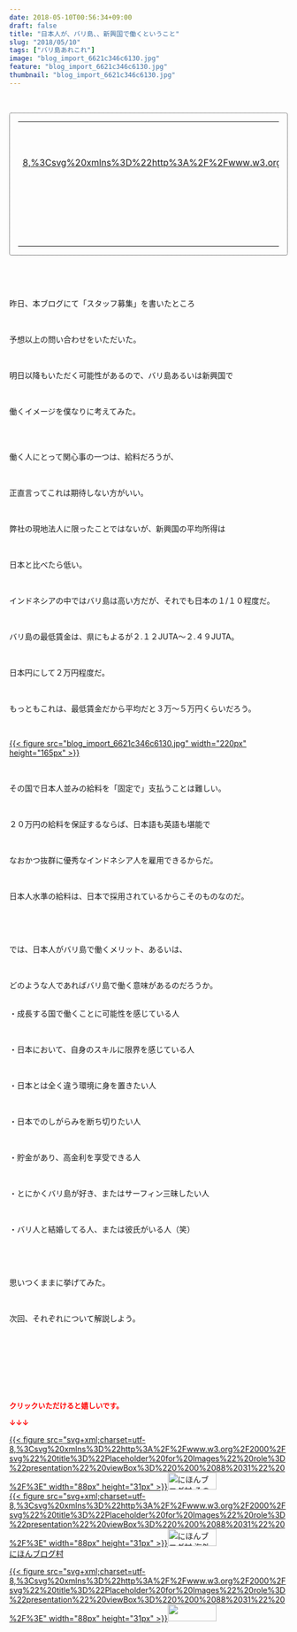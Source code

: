 ```yaml
---
date: 2018-05-10T00:56:34+09:00
draft: false
title: "日本人が、バリ島、、新興国で働くということ"
slug: "2018/05/10"
tags: ["バリ島あれこれ"]
image: "blog_import_6621c346c6130.jpg"
feature: "blog_import_6621c346c6130.jpg"
thumbnail: "blog_import_6621c346c6130.jpg"
---
```

<p> </p><div contenteditable="false" style="padding: 15px; border-radius: 4px; border: 1px dotted currentColor; border-image: none;"><table border="0" cellpadding="0" cellspacing="0" style="margin: 0px; table-layout: fixed;" width="100%">	<tbody width="100%">		<tr>			<td aligin="center" style="vertical-align: middle;" width="95"><span style="text-align: center; display: block;"><a href="affiliate.do?affiliateId=37202005" alt0="BlogAffiliate" target="_blank" rel="nofollow">{{< figure src="svg+xml;charset=utf-8,%3Csvg%20xmlns%3D%22http%3A%2F%2Fwww.w3.org%2F2000%2Fsvg%22%20title%3D%22Placeholder%20for%20Images%22%20role%3D%22presentation%22%20viewBox%3D%220%200%201%201%22%20%2F%3E"  >}}<noscript><img alt="稼げる人の常識、稼げない人の常識" border="0" data-img="affiliate" src="https://images-fe.ssl-images-amazon.com/images/I/51Ft8zEBpkL._SL160_.jpg" style="margin: 0px; vertical-align: middle; max-width: 95px;"></noscript></a></span></td>			<td style="line-height: 1.5; padding-left: 15px; vertical-align: middle;"><a href="affiliate.do?affiliateId=37202005" alt0="BlogAffiliate" target="_blank" rel="nofollow">稼げる人の常識、稼げない人の常識</a>			<div style="padding: 3px 0px;">1,200円</div>			<div style="font-size: 0.83em;">Amazon</div></td>		</tr>	</tbody></table></div><p> </p><p> </p><p>昨日、本ブログにて「スタッフ募集」を書いたところ</p><p> </p><p>予想以上の問い合わせをいただいた。</p><p> </p><p>明日以降もいただく可能性があるので、バリ島あるいは新興国で</p><p> </p><p>働くイメージを僕なりに考えてみた。</p><p> </p><p><br/>働く人にとって関心事の一つは、給料だろうが、</p><p> </p><p>正直言ってこれは期待しない方がいい。</p><p> </p><p>弊社の現地法人に限ったことではないが、新興国の平均所得は</p><p> </p><p>日本と比べたら低い。</p><p> </p><p>インドネシアの中ではバリ島は高い方だが、それでも日本の１/１０程度だ。</p><p> </p><p>バリ島の最低賃金は、県にもよるが２.１２JUTA～２.４９JUTA。</p><p> </p><p>日本円にして２万円程度だ。</p><p> </p><p>もっともこれは、最低賃金だから平均だと３万～５万円くらいだろう。</p><p> </p><p><a href="blog_import_6621c346c6130.jpg">{{< figure src="blog_import_6621c346c6130.jpg" width="220px" height="165px" >}}</a></p><p> </p><p>その国で日本人並みの給料を「固定で」支払うことは難しい。</p><p> </p><p>２０万円の給料を保証するならば、日本語も英語も堪能で</p><p> </p><p>なおかつ抜群に優秀なインドネシア人を雇用できるからだ。</p><p> </p><p>日本人水準の給料は、日本で採用されているからこそのものなのだ。</p><p> </p><p> </p><p>では、日本人がバリ島で働くメリット、あるいは、</p><p> </p><p>どのような人であればバリ島で働く意味があるのだろうか。</p><p><br/>・成長する国で働くことに可能性を感じている人</p><p> </p><p>・日本において、自身のスキルに限界を感じている人</p><p> </p><p>・日本とは全く違う環境に身を置きたい人</p><p> </p><p>・日本でのしがらみを断ち切りたい人</p><p> </p><p>・貯金があり、高金利を享受できる人</p><p> </p><p>・とにかくバリ島が好き、またはサーフィン三昧したい人</p><p> </p><p>・バリ人と結婚してる人、または彼氏がいる人（笑）</p><p> </p><p> </p><p>思いつくままに挙げてみた。</p><p> </p><p>次回、それぞれについて解説しよう。</p><p> </p><p> </p><p> </p><p> </p><p><font color="#ff0000" size="2"><strong>クリックいただけると嬉しいです。</strong></font></p><p><font color="#ff0000" size="2"><strong>↓↓↓</strong></font></p><p><a href="ranking.html?p_cid=01260127" id="&amp;blogmura_banner" target="_blank">{{< figure src="svg+xml;charset=utf-8,%3Csvg%20xmlns%3D%22http%3A%2F%2Fwww.w3.org%2F2000%2Fsvg%22%20title%3D%22Placeholder%20for%20Images%22%20role%3D%22presentation%22%20viewBox%3D%220%200%2088%2031%22%20%2F%3E" width="88px" height="31px" >}}<noscript><img alt="にほんブログ村 その他生活ブログ 不動産投資へ" border="0" height="31" src="https://img-proxy.blog-video.jp/images?url=http%3A%2F%2Flife.blogmura.com%2Fhudousantoushi%2Fimg%2Fhudousantoushi88_31.gif" width="88"></noscript></a><br/><a href="ranking.html?p_cid=01260127" target="_blank">{{< figure src="svg+xml;charset=utf-8,%3Csvg%20xmlns%3D%22http%3A%2F%2Fwww.w3.org%2F2000%2Fsvg%22%20title%3D%22Placeholder%20for%20Images%22%20role%3D%22presentation%22%20viewBox%3D%220%200%2088%2031%22%20%2F%3E" width="88px" height="31px" >}}<noscript><img alt="にほんブログ村 海外生活ブログ バリ島情報へ" border="0" height="31" src="https://img-proxy.blog-video.jp/images?url=http%3A%2F%2Foverseas.blogmura.com%2Fbali%2Fimg%2Fbali88_31.gif" width="88"></noscript></a><br/><a href="ranking.html?p_cid=01260127" target="_blank">にほんブログ村</a></p><p><a href="link.php?1804582" title="人気ブログランキングへ">{{< figure src="svg+xml;charset=utf-8,%3Csvg%20xmlns%3D%22http%3A%2F%2Fwww.w3.org%2F2000%2Fsvg%22%20title%3D%22Placeholder%20for%20Images%22%20role%3D%22presentation%22%20viewBox%3D%220%200%2088%2031%22%20%2F%3E" width="88px" height="31px" >}}<noscript><img border="0" height="31" src="https://blog.with2.net/img/banner/banner_22.gif" width="88"></noscript></a></p><p> </p>

